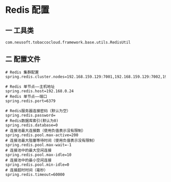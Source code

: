 # Redis 配置

## 一 工具类

`com.neusoft.tobaccocloud.framework.base.utils.RedisUtil`

## 二 配置文件

````properties
# Redis 集群配置
spring.redis.cluster.nodes=192.168.159.129:7001,192.168.159.129:7002,192.168.159.129:7003,192.168.159.129:7004,192.168.159.129:7005,192.168.159.129:7006

# Redis 单节点——主机地址  
spring.redis.host=192.168.0.24  
# Redis 单节点——端口  
spring.redis.port=6379

# Redis服务器连接密码（默认为空）  
spring.redis.password=  
# Redis数据库索引(默认为0) 
spring.redis.database=0
# 连接池最大连接数（使用负值表示没有限制） 
spring.redis.pool.max-active=200
# 连接池最大阻塞等待时间（使用负值表示没有限制） 
spring.redis.pool.max-wait=-1
# 连接池中的最大空闲连接 
spring.redis.pool.max-idle=10
# 连接池中的最小空闲连接 
spring.redis.pool.min-idle=0
# 连接超时时间（毫秒） 
spring.redis.timeout=60000
````

